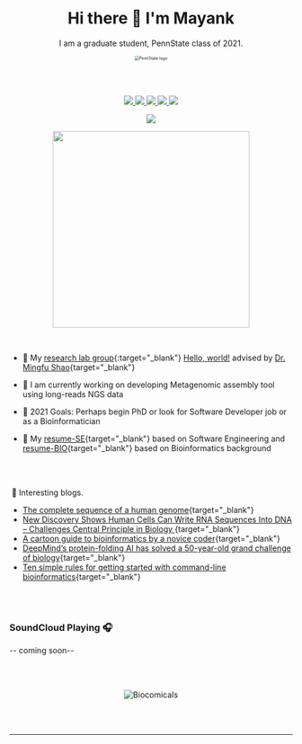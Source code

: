 <h1 align='center'>
  Hi there 👋 I'm Mayank
</h1>
<p align='center'>
 I am a graduate student, PennState class of 2021. 
</p>

<p align='center'>
<img src="https://static.wikia.nocookie.net/logopedia/images/a/a8/Pennsylvania_State_University_logo.png/revision/latest?cb=20191224222759" alt="PennState logo" style="zoom:50%;" />
</p>
<br> </br>


 <p align='center'>
 <a href="https://www.linkedin.com/in/mayank-murali-87138b11b/">
    <img src="https://img.shields.io/badge/linkedin-%230077B5.svg?&style=for-the-badge&logo=linkedin&logoColor=white" />
  </a>  <a href="https://github.com/MayankMurali">
    <img src="https://img.shields.io/badge/GitHub-100000?style=for-the-badge&logo=github&logoColor=white" />
  </a>  <a href="https://soundcloud.com/mayank_maverick">
    <img src="https://img.shields.io/badge/SoundCloud-FF3300?style=for-the-badge&logo=soundcloud&logoColor=white" />
  </a>  <a href="https://steamcommunity.com/id/slash08/">
    <img src="https://img.shields.io/badge/Steam-000000?style=for-the-badge&logo=steam&logoColor=white" />
  </a> <a href="https://www.researchgate.net/profile/Mayank-Murali">
    <img src="https://img.shields.io/badge/Research_Gate-00CCBB.svg?&style=for-the-badge&logo=ResearchGate&logoColor=white" />
  </a>
  </p>

  

<p align='center'>
  <a href="#"><img src="https://badges.pufler.dev/visits/MayankMurali/MayankMurali"></a> 
</p>


<p align='center'>
  <a href="#"><img src="https://github-readme-stats.vercel.app/api?username=mayankmurali&show_icons=true&count_private=true&theme=dark" width="350"></a>
</p>

​	
- :high_brightness: My [research lab group](https://sites.psu.edu/mxs2589/){:target="_blank"} <a href="https://sites.psu.edu/mxs2589/" target="_blank">Hello, world!</a>
 advised by [Dr. Mingfu Shao](https://www.eecs.psu.edu/departments/directory-detail-g.aspx?q=mxs2589){target="_blank"} 

- 🧬 I am currently working on developing Metagenomic assembly tool using long-reads NGS data

- :dart: 2021 Goals: Perhaps begin PhD or look for Software Developer job or as a Bioinformatician

- :page_facing_up: My [resume-SE](https://mayankmurali.github.io/resume-SE/){target="_blank"} based on Software Engineering and [resume-BIO](https://mayankmurali.github.io/resume-BIO/){target="_blank"} based on Bioinformatics background



  

  

<br></br>

​		📕 Interesting blogs.

- [The complete sequence of a human genome](https://doi.org/10.1101/2021.05.26.445798){target="_blank"}
- [New Discovery Shows Human Cells Can Write RNA Sequences Into DNA – Challenges Central Principle in Biology ](https://scitechdaily.com/new-discovery-shows-human-cells-can-write-rna-sequences-into-dna-challenges-central-principle-in-biology/){target="_blank"}
- [A cartoon guide to bioinformatics by a novice coder](https://www.nature.com/articles/d41586-021-01485-y?error=cookies_not_supported&code=92a33767-28b8-45f7-824b-0e10e981ea2a){target="_blank"}
- [DeepMind’s protein-folding AI has solved a 50-year-old grand challenge of biology](https://www.technologyreview.com/2020/11/30/1012712/deepmind-protein-folding-ai-solved-biology-science-drugs-disease/){target="_blank"}
- [Ten simple rules for getting started with command-line bioinformatics](https://journals.plos.org/ploscompbiol/article?id=10.1371/journal.pcbi.1008645){target="_blank"}

<br></br>

### SoundCloud Playing 🎧

-- coming soon--

<br></br>

<p align='center'>
<img src="http://1.bp.blogspot.com/-3kIJfEKDpx8/Th0J4Zp7KKI/AAAAAAAADLQ/b_aO9zQnSVU/s1600/usual-suspects.gif" alt="Biocomicals" />
</p>

<br> </br>

---



